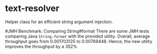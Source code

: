 # text-resolver
Helper class for an efficient string argument injection.


#JMH Benchmark: Comparing String#format
There are some JMH tests comparing Java `String.format` with the provided utility.
Overall, average throughput goes from 0.001703125 to 0.00769448. Hence, the new utility improves the throughput by a 
352%

